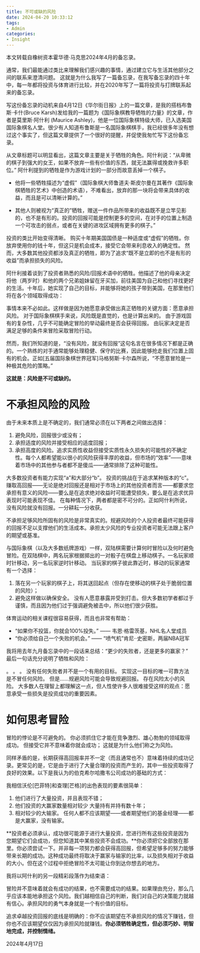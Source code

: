 ```yaml
---
title: 不可或缺的风险
date: 2024-04-20 10:33:12
tags: 
- Admin
categories: 
- Insight
---
```


本文转载自橡树资本霍华德·马克思2024年4月的备忘录。

通常，我们最能通过类比来理解我们感兴趣的事情，通过建立它与生活其他部分之间的联系来澄清问题。 这就是为什么我写了一篇备忘录，在我写备忘录的四十年中，每一年都将投资与体育进行比较，并在2020年写了一篇将投资与打牌联系起来的备忘录。

写这份备忘录的动机来自4月12日《华尔街日报》上的一篇文章，是我的搭档布鲁斯·卡什(Bruce Karsh)发给我的一篇题为《国际象棋教导牺牲的力量》的文章，作者是莫里斯·阿什利 (Maurice Ashley)，他是一位国际象棋特级大师，已入选美国国际象棋名人堂。很少有人知道布鲁斯是一名国际象棋棋手，我已经很多年没有想过这个事实了，但这篇文章提供了一个很好的提醒，并促使我匆忙写下这份备忘录。

从文章标题可以明显看出，这篇文章主要是关于牺牲的角色。阿什利说：“从卑微的棋子到强大的女王，如果不放弃一些有价值的东西，就无法赢得或挽救许多职位。” 阿什利提到的牺牲是作为游戏计划的一部分而故意丢掉一个棋子。

* 他将一些牺牲描述为“虚假”（国际象棋大师鲁道夫·斯皮尔曼在其著作《国际象棋牺牲的艺术》中创造的术语），不难看出，放弃的那一块将会带来具体的收益，而且是可以清晰计算的。”

* 其他人则被视为“真正的”牺牲，赠送一件作品所带来的收益既不是立竿见影的，也不是有形的。投资的回报可能是控制更多的空间，在对手的位置上制造一个可攻击的弱点，或者在关键的进攻区域拥有更多的棋子。”

投资的类比开始变得清晰。 购买十年期美国国债是一种适度或“虚假”的牺牲。你放弃使用你的钱十年，但这只是机会成本，接受它会带来利息收入的确定性。 然而，大多数其他投资都涉及真正的牺牲，即为了追求“既不是立即的也不是有形的收益”而承担损失的风险。

阿什利接着谈到了投资者熟悉的风险/回报术语中的牺牲。他描述了他的母亲决定将他（两岁时）和他的两个兄弟姐妹留在牙买加，前往美国为自己和他们寻找更好的生活。十年后，她实现了自己的目标，并能够将她的孩子带到美国，在那里他们将在各个领域取得成功：

事情本来不必如此。这样做是因为她愿意承受做出真正牺牲的关键方面：愿意承担风险。 对于国际象棋棋手来说，风险既是直觉的，也是计算出来的。 由于游戏固有的复杂性，几乎不可能确定冒险的举动最终是否会获得回报。 由玩家决定是否满足足够的条件来冒险采取冒险行动。

然而，我们所知道的是，“没有风险，就没有回报”这句名言在很多情况下都是正确的。一个熟练的对手通常能够处理稳健、保守的比赛，因此能够抢走我们位置上固有的机会。正如[五届国际象棋世界冠军]马格努斯·卡尔森所说，“不愿意冒险是一种极其危险的策略。” 


**这就是：风险是不可或缺的。**


# 不承担风险的风险

由于未来本质上是不确定的，我们通常必须在以下两者之间做出选择：
1. 避免风险，回报很少或没有；
2. 承担适度的风险并接受相应的适度回报；
3. 承担高度的风险。追求实质性收益但接受实质性永久损失的可能性的不确定性。每个人都希望能以很小的风险获得丰厚的收益，但市场的“效率”——意味着市场中的其他参与者都不是傻瓜——通常排除了这种可能性。

大多数投资者有能力实现“a”和大部分“b”。 投资的挑战在于追求某种版本的“c”。 赚取高回报——无论是绝对回报还是相对于市场上的其他投资者而言——都要求您承担有意义的风险——要么是在追求绝对收益时可能遭受损失，要么是在追求优异表现时可能表现不佳。 在每种情况下，两者都是密不可分的。正如阿什利所说，没有风险就没有回报。一分耕耘一分收获。

不承担足够风险所固有的风险是非常真实的。规避风险的个人投资者最终可能获得的回报不足以支撑他们的生活成本。承担太少风险的专业投资者可能无法跟上客户的期望或基准。

与国际象棋（以及大多数纸牌游戏）一样，双陆棋需要计算何时冒险以及何时避免冒险。在双陆棋中，两名玩家根据掷出的一对骰子在棋盘上移动棋子。一名玩家顺时针移动，另一名玩家逆时针移动。 当玩家的棋子彼此靠近时，移动的玩家通常有一个选择：
1. 落在另一个玩家的棋子上，将其送回起点（但存在使移动的棋子处于脆弱位置的风险）；
2. 避免这样做以确保安全。 没有人愿意暴露并受到打击。但大多数初学者都过于谨慎，而且因为他们过于强调避免被击中，所以他们很少获胜。

体育运动的相关课程很容易获得，而且也非常有帮助：

* “如果你不投篮，你就会100%投失。” —— 韦恩·格雷茨基，NHL名人堂成员
* “你必须给自己一个失败的机会。” —— “喷气机”肯尼··史密斯，两届NBA冠军

我将用去年九月备忘录中的一段话来总结：“更少的失败者，还是更多的赢家？” 最后一句话充分说明了牺牲和风险：

。 。 。 没有任何失败者并不是一个有用的目标。 实现这一目标的唯一可靠方法是不冒任何风险。 但是……规避风险可能会导致规避回报。 存在风险太小的风险。 大多数人在理智上都理解这一点，但人性使许多人很难接受这样的观点：愿意承受一些损失是投资成功的重要因素。


# 如何思考冒险

冒险的悖论是不可避免的。 你必须抓住它才能在竞争激烈、雄心勃勃的领域取得成功。 但接受它并不意味着你就会成功； 这就是为什么他们称之为风险。

同样矛盾的是，长期获得高回报率并不一定（而且通常也不）意味着持续的成功记录。更常见的是，它是由于进行了大量合理的投资而产生的，其中一些投资取得了良好的效果。以下是我认为的伯克希尔哈撒韦公司成功的基础的方式：

我相信沃伦[巴菲特]和查理[芒格]的出色表现的要素很简单：
1. 他们进行了大量投资，并且表现不错；
2. 他们投资的大赢家数量相对较少 大量持有并持有数十年；
3. 相对较少的大输家。 任何人都不应该期望——或者期望他们的基金经理——都是大赢家，没有输家。

**投资者必须承认，成功很可能源于进行大量投资，您进行所有这些投资是因为您期望它们会成功，但您知道其中某些投资不会成功。**你必须把它全部放在那里。你必须尝试一下。并非每一项努力都会获得高回报，但希望足够多的努力能够带来长期的成功。这种成功最终将取决于赢家与输家的比率，以及损失相对于收益的大小。但在这个过程中拒绝冒险不太可能让你到达你想去的地方。

我将以阿什利的另一段精彩段落作为结束语：

冒险并不意味着就会有成功的结果，也不需要成功的结果。如果理由充分，那么几乎应该本能地承担这个风险。我们越相信自己的判断，我们对自己的决策能力就越有信心。承担风险的勇气本身就是一个有价值的目标。

追求卓越投资回报的底线是明确的：你不应该期望在不承担风险的情况下赚钱，但你也不应该期望仅仅因为承担风险就赚钱。**你必须牺牲确定性，但必须巧妙、明智地完成，并控制情绪。**



2024年4月17日